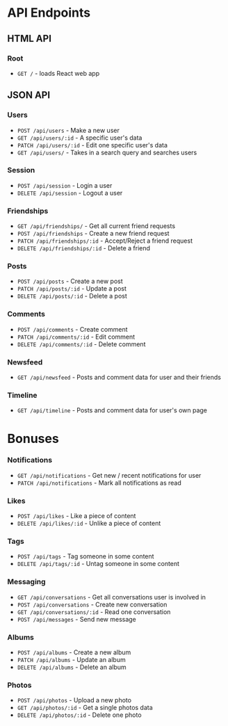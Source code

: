 # API Endpoints

## HTML API

### Root

- `GET /` - loads React web app

## JSON API

### Users
- `POST /api/users` - Make a new user
- `GET /api/users/:id` - A specific user's data
- `PATCH /api/users/:id` - Edit one specific user's data
- `GET /api/users/` - Takes in a search query and searches users

### Session
- `POST /api/session` - Login a user
- `DELETE /api/session` - Logout a user

### Friendships
- `GET /api/friendships/` - Get all current friend requests
- `POST /api/friendships` - Create a new friend request
- `PATCH /api/friendships/:id` - Accept/Reject a friend request
- `DELETE /api/friendships/:id` - Delete a friend

### Posts
- `POST /api/posts` - Create a new post
- `PATCH /api/posts/:id` - Update a post
- `DELETE /api/posts/:id` - Delete a post

### Comments
- `POST /api/comments` - Create comment
- `PATCH /api/comments/:id` - Edit comment
- `DELETE /api/comments/:id` - Delete comment

### Newsfeed
- `GET /api/newsfeed` - Posts and comment data for user and their friends

### Timeline
- `GET /api/timeline` - Posts and comment data for user's own page

# Bonuses 

### Notifications
- `GET /api/notifications` - Get new / recent notifications for user
- `PATCH /api/notifications` - Mark all notifications as read

### Likes
- `POST /api/likes` - Like a piece of content
- `DELETE /api/likes/:id` - Unlike a piece of content

### Tags
- `POST /api/tags` - Tag someone in some content
- `DELETE /api/tags/:id` - Untag someone in some content

### Messaging
- `GET /api/conversations` - Get all conversations user is involved in
- `POST /api/conversations` - Create new conversation
- `GET /api/conversations/:id` - Read one conversation
- `POST /api/messages` - Send new message

### Albums
- `POST /api/albums` - Create a new album
- `PATCH /api/albums` - Update an album
- `DELETE /api/albums` - Delete an album

### Photos
- `POST /api/photos` - Upload a new photo
- `GET /api/photos/:id` - Get a single photos data
- `DELETE /api/photos/:id` - Delete one photo

